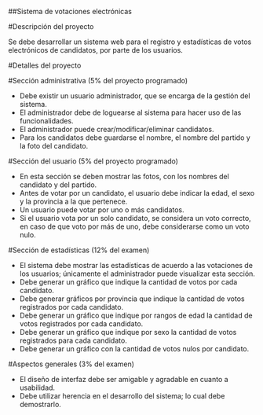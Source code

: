 ##Sistema de votaciones electrónicas

#Descripción del proyecto

Se debe desarrollar un sistema web para el registro y estadísticas de votos electrónicos de candidatos, por parte de los usuarios.

#Detalles del proyecto

#Sección administrativa (5% del proyecto programado)

-	Debe existir un usuario administrador, que se encarga de la gestión del sistema.
-	El administrador debe de loguearse al sistema para hacer uso de las funcionalidades.
-	El administrador puede crear/modificar/eliminar candidatos.
-	Para los candidatos debe guardarse el nombre, el nombre del partido y la foto del candidato.

#Sección del usuario (5% del proyecto programado)

-	En esta sección se deben mostrar las fotos, con los nombres del candidato y del partido.
-	Antes de votar por un candidato, el usuario debe indicar la edad, el sexo y la provincia a la que pertenece.
-	Un usuario puede votar por uno o más candidatos.
-	Si el usuario vota por un solo candidato, se considera un voto correcto, en caso de que voto por más de uno, debe considerarse como un voto nulo.

#Sección de estadísticas (12% del examen)

-	El sistema debe mostrar las estadísticas de acuerdo a las votaciones de los usuarios; únicamente el administrador puede visualizar esta sección.
-	Debe generar un gráfico que indique la cantidad de votos por cada candidato.
-	Debe generar gráficos por provincia que indique la cantidad de votos registrados por cada candidato.
-	Debe generar un gráfico que indique por rangos de edad la cantidad de votos registrados por cada candidato.
-	Debe generar un gráfico que indique por sexo la cantidad de votos registrados para cada candidato.
-	Debe generar un gráfico con la cantidad de votos nulos por candidato.

#Aspectos generales (3% del examen)

-	El diseño de interfaz debe ser amigable y agradable en cuanto a usabilidad.
-	Debe utilizar herencia en el desarrollo del sistema; lo cual debe demostrarlo.

